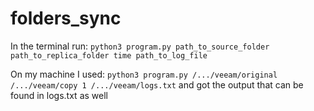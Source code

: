 # folders_sync

In the terminal run:
`python3 program.py path_to_source_folder path_to_replica_folder time path_to_log_file`

On my machine I used:
`python3 program.py /.../veeam/original /.../veeam/copy 1 /.../veeam/logs.txt`
and got the output that can be found in logs.txt as well
